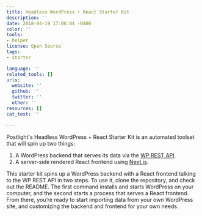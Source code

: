 ```yaml
---
title: Headless WordPress + React Starter Kit
description: ''
date: 2018-04-19 17:06:04 -0400
color: ''
tools:
- helper
license: Open Source
tags:
- starter

language: ''
related_tools: []
urls:
  website: ''
  github: ''
  twitter: ''
  other: ''
resources: []
cat_test: ''

---
```

Postlight's Headless WordPress + React Starter Kit is an automated toolset that will spin up two things:

1. A WordPress backend that serves its data via the [WP REST API](https://developer.wordpress.org/rest-api/).
2. A server-side rendered React frontend using [Next.js](https://github.com/zeit/next.js/).

This starter kit spins up a WordPress backend with a React frontend talking to the WP REST API in two steps. To use it, clone the repository, and check out the README. The first command installs and starts WordPress on your computer, and the second starts a process that serves a React frontend. From there, you’re ready to start importing data from your own WordPress site, and customizing the backend and frontend for your own needs.